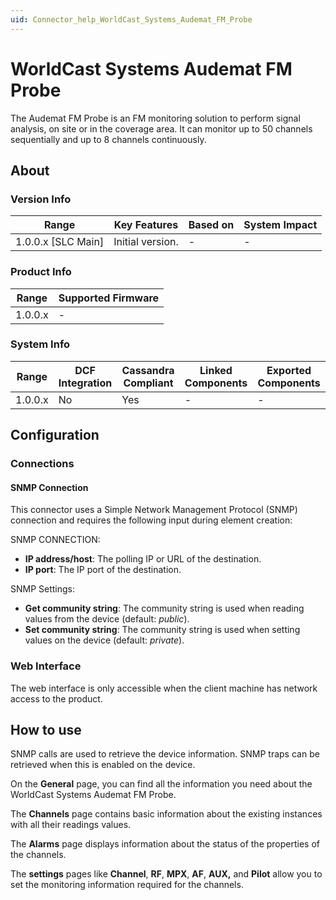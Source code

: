 ```yaml
---
uid: Connector_help_WorldCast_Systems_Audemat_FM_Probe
---
```


# WorldCast Systems Audemat FM Probe

The Audemat FM Probe is an FM monitoring solution to perform signal analysis, on site or in the coverage area. It can monitor up to 50 channels sequentially and up to 8 channels continuously.

## About

### Version Info

| Range                | Key Features     | Based on     | System Impact     |
|----------------------|------------------|--------------|-------------------|
| 1.0.0.x \[SLC Main\] | Initial version. | \-           | \-                |

### Product Info

| Range     | Supported Firmware     |
|-----------|------------------------|
| 1.0.0.x   | \-                     |

### System Info

| Range     | DCF Integration     | Cassandra Compliant     | Linked Components     | Exported Components     |
|-----------|---------------------|-------------------------|-----------------------|-------------------------|
| 1.0.0.x   | No                  | Yes                     | \-                    | \-                      |

## Configuration

### Connections

#### SNMP Connection

This connector uses a Simple Network Management Protocol (SNMP) connection and requires the following input during element creation:

SNMP CONNECTION:

- **IP address/host**: The polling IP or URL of the destination.
- **IP port**: The IP port of the destination.

SNMP Settings:

- **Get community string**: The community string is used when reading values from the device (default: *public*).
- **Set community string**: The community string is used when setting values on the device (default: *private*).

### Web Interface

The web interface is only accessible when the client machine has network access to the product.

## How to use

SNMP calls are used to retrieve the device information. SNMP traps can be retrieved when this is enabled on the device.

On the **General** page, you can find all the information you need about the WorldCast Systems Audemat FM Probe.

The **Channels** page contains basic information about the existing instances with all their readings values.

The **Alarms** page displays information about the status of the properties of the channels.

The **settings** pages like **Channel**, **RF**, **MPX**, **AF**, **AUX,** and **Pilot** allow you to set the monitoring information required for the channels.
